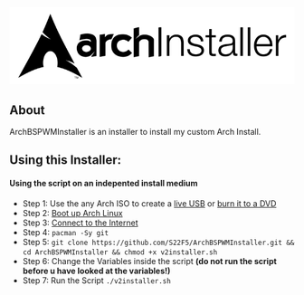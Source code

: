 <picture>
  <source media="(prefers-color-scheme: dark)" srcset=".github/images/logo_darkmode.png?cache=none">
  <source media="(prefers-color-scheme: light)" srcset=".github/images/logo_lightmode.png?cache=none">
  <img src=".github/images/logo_lightmode.png?cache=none" alt= ArchBSPWMInstaller>
</picture>

## About
ArchBSPWMInstaller is an installer to install my custom Arch Install.


## **Using this Installer:**
#### Using the script on an indepented install medium
- Step 1: Use the any Arch ISO to create a [live USB](https://wiki.archlinux.org/title/USB_flash_installation_medium) or [burn it to
 a DVD](https://wiki.archlinux.org/title/Optical_disc_drive#Burning)
- Step 2: [Boot up Arch Linux](https://wiki.archlinux.org/title/Installation_guide#Boot_the_live_environment)
- Step 3: [Connect to the Internet](https://wiki.archlinux.org/title/Installation_guide#Connect_to_the_internet)
- Step 4: ```pacman -Sy git```
- Step 5: ```git clone https://github.com/S22F5/ArchBSPWMInstaller.git && cd ArchBSPWMInstaller && chmod +x v2installer.sh```
- Step 6: Change the Variables inside the script **(do not run the script before u have looked at the variables!)**
- Step 7: Run the Script ```./v2installer.sh```

